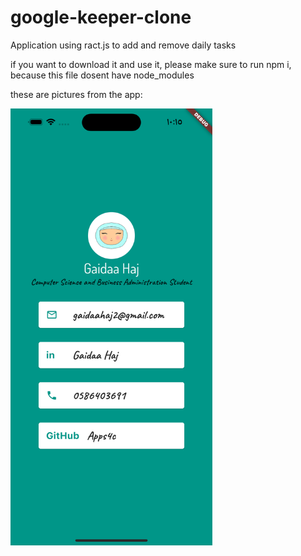 # google-keeper-clone
Application using ract.js to add and remove daily tasks

if you want to download it and use it, please make sure to run npm i, because this file dosent have node_modules

these are pictures from the app:

<img src="https://raw.githubusercontent.com/Apps4c/My_Card/main/assets/Simulator%20Screenshot%20-%20iPhone%2014%20Pro%20Max%20-%202023-05-03%20at%2010.15.28.png" alt="alt text" width="322.5"  height="699">



